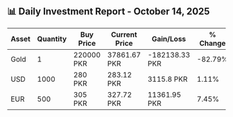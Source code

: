 ## 📊 Daily Investment Report - October 14, 2025

| Asset | Quantity | Buy Price | Current Price | Gain/Loss | % Change |
|-------|----------|-----------|----------------|------------|----------|
| Gold | 1 | 220000 PKR | 37861.67 PKR | -182138.33 PKR | -82.79% |
| USD | 1000 | 280 PKR | 283.12 PKR | 3115.8 PKR | 1.11% |
| EUR | 500 | 305 PKR | 327.72 PKR | 11361.95 PKR | 7.45% |
